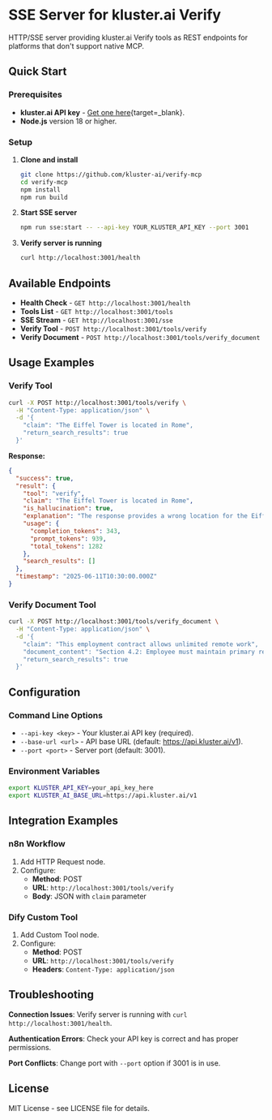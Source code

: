 # SSE Server for kluster.ai Verify

HTTP/SSE server providing kluster.ai Verify tools as REST endpoints for platforms that don't support native MCP.

## Quick Start

### Prerequisites

- **kluster.ai API key** - [Get one here](https://kluster.ai){target=_blank}.
- **Node.js** version 18 or higher.

### Setup

1. **Clone and install**
   ```bash
   git clone https://github.com/kluster-ai/verify-mcp
   cd verify-mcp
   npm install
   npm run build
   ```

2. **Start SSE server**
   ```bash
   npm run sse:start -- --api-key YOUR_KLUSTER_API_KEY --port 3001
   ```

3. **Verify server is running**
   ```bash
   curl http://localhost:3001/health
   ```

## Available Endpoints

- **Health Check** - `GET http://localhost:3001/health`
- **Tools List** - `GET http://localhost:3001/tools`  
- **SSE Stream** - `GET http://localhost:3001/sse`
- **Verify Tool** - `POST http://localhost:3001/tools/verify`
- **Verify Document** - `POST http://localhost:3001/tools/verify_document`

## Usage Examples

### Verify Tool

```bash
curl -X POST http://localhost:3001/tools/verify \
  -H "Content-Type: application/json" \
  -d '{
    "claim": "The Eiffel Tower is located in Rome",
    "return_search_results": true
  }'
```

**Response:**
```json
{
  "success": true,
  "result": {
    "tool": "verify",
    "claim": "The Eiffel Tower is located in Rome",
    "is_hallucination": true,
    "explanation": "The response provides a wrong location for the Eiffel Tower...",
    "usage": {
      "completion_tokens": 343,
      "prompt_tokens": 939,
      "total_tokens": 1282
    },
    "search_results": []
  },
  "timestamp": "2025-06-11T10:30:00.000Z"
}
```

### Verify Document Tool

```bash
curl -X POST http://localhost:3001/tools/verify_document \
  -H "Content-Type: application/json" \
  -d '{
    "claim": "This employment contract allows unlimited remote work",
    "document_content": "Section 4.2: Employee must maintain primary residence within 50 miles of headquarters and work on-site minimum 3 days per week...",
    "return_search_results": true
  }'
```

## Configuration

### Command Line Options

- `--api-key <key>` - Your kluster.ai API key (required).
- `--base-url <url>` - API base URL (default: https://api.kluster.ai/v1).
- `--port <port>` - Server port (default: 3001).

### Environment Variables

```bash
export KLUSTER_API_KEY=your_api_key_here
export KLUSTER_AI_BASE_URL=https://api.kluster.ai/v1
```

## Integration Examples

### n8n Workflow

1. Add HTTP Request node.
2. Configure:
   - **Method**: POST
   - **URL**: `http://localhost:3001/tools/verify`
   - **Body**: JSON with `claim` parameter

### Dify Custom Tool

1. Add Custom Tool node.
2. Configure:
   - **Method**: POST  
   - **URL**: `http://localhost:3001/tools/verify`
   - **Headers**: `Content-Type: application/json`

## Troubleshooting

**Connection Issues**: Verify server is running with `curl http://localhost:3001/health`.

**Authentication Errors**: Check your API key is correct and has proper permissions.

**Port Conflicts**: Change port with `--port` option if 3001 is in use.

## License

MIT License - see LICENSE file for details.